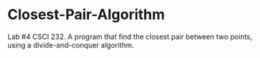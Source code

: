 # Closest-Pair-Algorithm
Lab #4 CSCI 232. A program that find the closest pair between two points, using a divide-and-conquer algorithm.

